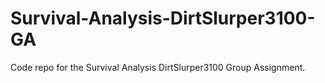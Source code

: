 # Survival-Analysis-DirtSlurper3100-GA
Code repo for the Survival Analysis DirtSlurper3100 Group Assignment.
